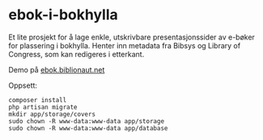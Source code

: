 ebok-i-bokhylla
============

Et lite prosjekt for å lage enkle, utskrivbare presentasjonssider av e-bøker for plassering i bokhylla.
Henter inn metadata fra Bibsys og Library of Congress, som kan redigeres i etterkant.

Demo på [ebok.biblionaut.net](http://ebok.biblionaut.net)

Oppsett:

    composer install
    php artisan migrate
    mkdir app/storage/covers
    sudo chown -R www-data:www-data app/storage
    sudo chown -R www-data:www-data app/database 

